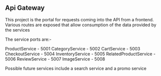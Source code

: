 ﻿## Api Gateway

This project is the portal for requests coming into the API from a frontend. Various routes are exposed that allow consumption of the data provided by the services

The service ports are:-

ProductService - 5001
CategoryService - 5002
CartService - 5003
CheckoutService - 5004
InventoryService - 5005
RelatedProductService - 5006
ReviewService - 5007
ImageService - 5008

Possible future services include a search service and a promo service
